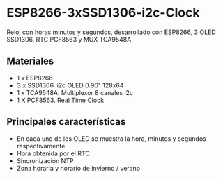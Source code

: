 # ESP8266-3xSSD1306-i2c-Clock
Reloj con horas minutos y segundos, desarrollado con ESP8266, 3 OLED SSD1306, RTC PCF8563 y MUX TCA9548A  
  
## Materiales
- 1 x ESP8266
- 3 x SSD1306. i2c OLED 0.96" 128x64
- 1 x TCA9548A. Multiplexor 8 canales i2c
- 1 X PCF8563. Real Time Clock

## Principales características
- En cada uno de los OLED se muestra la hora, minutos y segundos respectivamente
- Hora obtenida por el RTC
- Sincronización NTP
- Zona horaria y horario de invierno / verano
